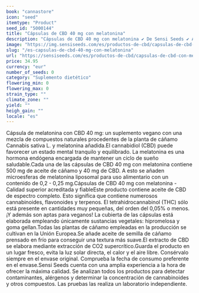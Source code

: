 ```yaml
---
book: "cannastore"
icon: "seed"
itemtype: "Product"
seed_id: "5000144"
title: "Cápsulas de CBD 40 mg con melatonina"
description: "Cápsulas de CBD 40 mg con melatonina ✔ De Sensi Seeds ✔ A partir de aceite de cáñamo cultivado en la UE ✔ Con melatonina ✔ Favorece el ciclo de sueño."
image: "https://img.sensiseeds.com/es/productos-de-cbd/capsulas-de-cbd-con-melatonina-image.png"
slug: "/es-capsulas-de-cbd-40-mg-con-melatonina"
url: "https://sensiseeds.com/es/productos-de-cbd/capsulas-de-cbd-con-melatonina?a_aid=cannastore"
price: 34.95
currency: "eur"
number_of_seeds: 0
category: "Suplemento dietético"
flowering_min: 0
flowering_max: 0
strain_type: ""
climate_zone: ""
yield: ""
heigh_gain: ""
locale: "es"
---
```

Cápsula de melatonina con CBD 40 mg: un suplemento vegano con una mezcla de compuestos naturales procedentes de la planta de cáñamo Cannabis sativa L. y melatonina añadida.El cannabidiol (CBD) puede favorecer un estado mental tranquilo y equilibrado. La melatonina es una hormona endógena encargada de mantener un ciclo de sueño saludable.Cada una de las cápsulas de CBD 40 mg con melatonina contiene 500 mg de aceite de cáñamo y 40 mg de CBD. A esto se añaden microesferas de melatonina liposomal para uso alimentario con un contenido de 0,2 - 0,25 mg.Cápsulas de CBD 40 mg con melatonina - Calidad superior acreditada y fiableEste producto contiene aceite de CBD de espectro completo. Esto significa que contiene numerosos cannabinoides, flavonoides y terpenos. El tetrahidrocannabinol (THC) sólo está presente en cantidades muy pequeñas, del orden del 0,05% o menos.¡Y además son aptas para veganos! La cubierta de las cápsulas está elaborada empleando únicamente sustancias vegetales: hipromelosa y goma gellan.Todas las plantas de cáñamo empleadas en la producción se cultivan en la Unión Europea.Se añade aceite de semilla de cáñamo prensado en frío para conseguir una textura más suave.El extracto de CBD se elabora mediante extracción de CO2 supercrítico.Guarda el producto en un lugar fresco, evita la luz solar directa, el calor y el aire libre. Consérvalo siempre en el envase original. Comprueba la fecha de consumo preferente en el envase.Sensi Seeds cuenta con una amplia experiencia a la hora de ofrecer la máxima calidad. Se analizan todos los productos para detectar contaminantes, alérgenos y determinar la concentración de cannabinoides y otros compuestos. Las pruebas las realiza un laboratorio independiente.
